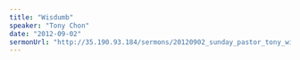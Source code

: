 ```yaml
---
title: "Wisdumb"
speaker: "Tony Chon"
date: "2012-09-02"
sermonUrl: "http://35.190.93.184/sermons/20120902_sunday_pastor_tony_wisdumb.mp3"
---
```

